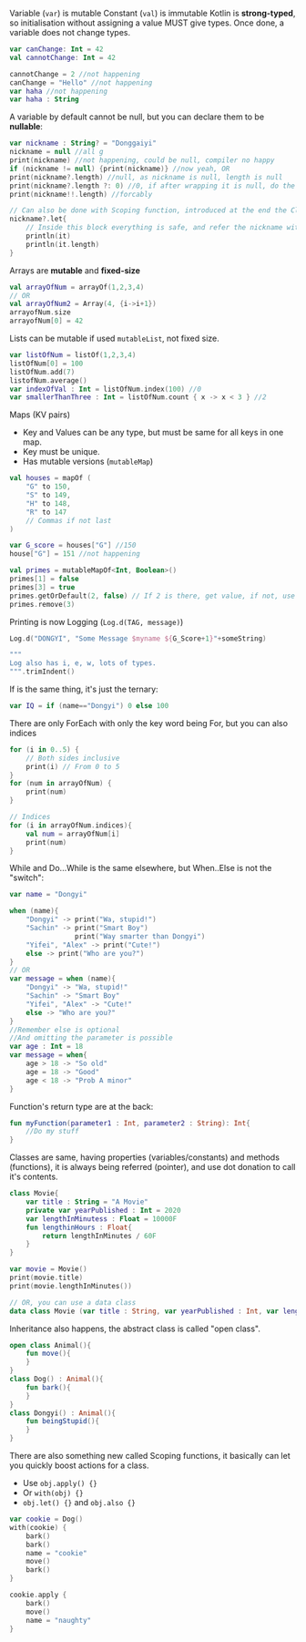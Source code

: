 Variable (`var`) is mutable
Constant (`val`) is immutable
Kotlin is **strong-typed**, so initialisation without assigning a value MUST give types. Once done, a variable does not change types.
```Kotlin
var canChange: Int = 42
val cannotChange: Int = 42

cannotChange = 2 //not happening
canChange = "Hello" //not happening
var haha //not happening
var haha : String
```
A variable by default cannot be null, but you can declare them to be **nullable**:
```kotlin
var nickname : String? = "Donggaiyi"
nickname = null //all g
print(nickname) //not happening, could be null, compiler no happy
if (nickname != null) {print(nickname)} //now yeah, OR
print(nickname?.length) //null, as nickname is null, length is null
print(nickname?.length ?: 0) //0, if after wrapping it is null, do the default value, it is like the if thing.
print(nickname!!.length) //forcably

// Can also be done with Scoping function, introduced at the end the Class part
nickname?.let{
	// Inside this block everything is safe, and refer the nickname with "it"
	println(it)
	println(it.length)
}
```
Arrays are **mutable** and **fixed-size**
```kotlin
val arrayOfNum = arrayOf(1,2,3,4)
// OR
val arrayOfNum2 = Array(4, {i->i+1})
arrayofNum.size
arrayofNum[0] = 42
```
Lists can be mutable if used `mutableList`, not fixed size.
```kotlin
var listOfNum = listOf(1,2,3,4)
listOfNum[0] = 100
listOfNum.add(7)
listofNum.average()
var indexOfVal : Int = listOfNum.index(100) //0
var smallerThanThree : Int = listOfNum.count { x -> x < 3 } //2
```
Maps (KV pairs)
- Key and Values can be any type, but must be same for all keys in one map.
- Key must be unique.
- Has mutable versions (`mutableMap`)
```kotlin
val houses = mapOf (
	"G" to 150,
	"S" to 149,
	"H" to 148,
	"R" to 147
	// Commas if not last
)

var G_score = houses["G"] //150
house["G"] = 151 //not happening

val primes = mutableMapOf<Int, Boolean>()
primes[1] = false
primes[3] = true
primes.getOrDefault(2, false) // If 2 is there, get value, if not, use given value "false"
primes.remove(3)
```
Printing is now Logging (`Log.d(TAG, message)`)
```kotlin
Log.d("DONGYI", "Some Message $myname ${G_Score+1}"+someString)

"""
Log also has i, e, w, lots of types.
""".trimIndent()
```
If is the same thing, it's just the ternary:
```kotlin
var IQ = if (name=="Dongyi") 0 else 100
```
There are only ForEach with only the key word being For, but you can also indices
```kotlin
for (i in 0..5) {
	// Both sides inclusive
	print(i) // From 0 to 5
}
for (num in arrayOfNum) {
	print(num)
}

// Indices
for (i in arrayOfNum.indices){
	val num = arrayOfNum[i]
	print(num)
}
```
While and Do...While is the same elsewhere, but
When..Else is not the "switch":
```kotlin
var name = "Dongyi"

when (name){
	"Dongyi" -> print("Wa, stupid!")
	"Sachin" -> print("Smart Boy")
				print("Way smarter than Dongyi")
	"Yifei", "Alex" -> print("Cute!")
	else -> print("Who are you?")
}
// OR
var message = when (name){
	"Dongyi" -> "Wa, stupid!"
	"Sachin" -> "Smart Boy"
	"Yifei", "Alex" -> "Cute!"
	else -> "Who are you?"
}
//Remember else is optional
//And omitting the parameter is possible
var age : Int = 18
var message = when{
	age > 18 -> "So old"
	age = 18 -> "Good"
	age < 18 -> "Prob A minor"
}
```
Function's return type are at the back:
```kotlin
fun myFunction(parameter1 : Int, parameter2 : String): Int{
	//Do my stuff
}
```
Classes are same, having properties (variables/constants) and methods (functions), it is always being referred (pointer), and use dot donation to call it's contents.
```kotlin
class Movie{
	var title : String = "A Movie"
	private var yearPublished : Int = 2020
	var lengthInMinutess : Float = 10000F
	fun lengthinHours : Float{
		return lengthInMinutes / 60F
	}
}

var movie = Movie()
print(movie.title)
print(movie.lengthInMinutes())

// OR, you can use a data class
data class Movie (var title : String, var yearPublished : Int, var lengthInMinutes : Float)
```
Inheritance also happens, the abstract class is called "open class".
```kotlin
open class Animal(){
	fun move(){
	}
}
class Dog() : Animal(){
	fun bark(){
	}
}
class Dongyi() : Animal(){
	fun beingStupid(){
	}
}
```
There are also something new called Scoping functions, it basically can let you quickly boost actions for a class.
- Use `obj.apply() {}`
- Or `with(obj) {}`
- `obj.let() {}` and `obj.also {}`
```kotlin
var cookie = Dog()
with(cookie) {
	bark()
	bark()
	name = "cookie"
	move()
	bark()
}

cookie.apply {
	bark()
	move()
	name = "naughty"
}
```